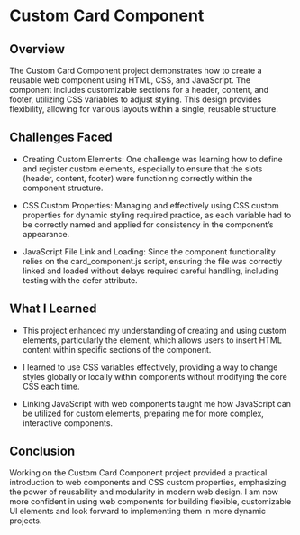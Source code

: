 # Custom Card Component

## Overview

The Custom Card Component project demonstrates how to create a reusable web component using HTML, CSS, and 
JavaScript. The <custom-card> component includes customizable sections for a header, content, and footer, utilizing 
CSS variables to adjust styling. This design provides flexibility, allowing for various layouts within a single, 
reusable structure.

## Challenges Faced

- Creating Custom Elements: One challenge was learning how to define and register custom elements, especially to 
ensure that the slots (header, content, footer) were functioning correctly within the component structure.

- CSS Custom Properties: Managing and effectively using CSS custom properties for dynamic styling required practice, 
as each variable had to be correctly named and applied for consistency in the component’s appearance.

- JavaScript File Link and Loading: Since the component functionality relies on the card_component.js script, 
ensuring the file was correctly linked and loaded without delays required careful handling, including testing with 
the defer attribute.

## What I Learned

- This project enhanced my understanding of creating and using custom elements, particularly the <slot> element, 
which allows users to insert HTML content within specific sections of the component.

- I learned to use CSS variables effectively, providing a way to change styles globally or locally within components 
without modifying the core CSS each time.

- Linking JavaScript with web components taught me how JavaScript can be utilized for custom elements, preparing me 
for more complex, interactive components.

## Conclusion

Working on the Custom Card Component project provided a practical introduction to web components and CSS custom 
properties, emphasizing the power of reusability and modularity in modern web design. I am now more confident in 
using web components for building flexible, customizable UI elements and look forward to implementing them in more 
dynamic projects.